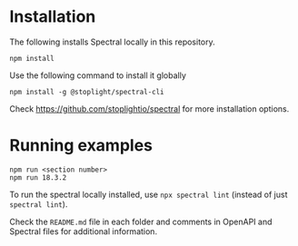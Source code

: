 # Installation

The following installs Spectral locally in this repository.

```
npm install
```

Use the following command to install it globally

```
npm install -g @stoplight/spectral-cli
```

Check https://github.com/stoplightio/spectral for more installation options.

# Running examples

```
npm run <section number>
npm run 18.3.2
```

To run the spectral locally installed, use `npx spectral lint` (instead of just `spectral lint`).

Check the `README.md` file in each folder and comments in OpenAPI and Spectral files for additional information.

